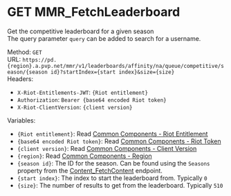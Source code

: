 <!--

This file is automatically generated!
Do not edit it directly!
See https://github.com/techchrism/valorant-api-docs/blob/trunk/contributing.md for more information.

-->

# GET MMR_FetchLeaderboard

Get the competitive leaderboard for a given season  
The query parameter `query` can be added to search for a username.  


Method: `GET`  
URL: `https://pd.{region}.a.pvp.net/mmr/v1/leaderboards/affinity/na/queue/competitive/season/{season id}?startIndex={start index}&size={size}`  
Headers:
 - `X-Riot-Entitlements-JWT`: `{Riot entitlement}`
 - `Authorization`: `Bearer {base64 encoded Riot token}`
 - `X-Riot-ClientVersion`: `{client version}`

Variables:
 - `{Riot entitlement}`: Read [Common Components - Riot Entitlement](../common-components.md#riot-entitlement)
 - `{base64 encoded Riot token}`: Read [Common Components - Riot Token](../common-components.md#riot-token)
 - `{client version}`: Read [Common Components - Client Version](../common-components.md#client-version)
 - `{region}`: Read [Common Components - Region](../common-components.md#region)
 - `{season id}`: The ID for the season. Can be found using the `Seasons` property from the [Content_FetchContent](GET%20Content_FetchContent.md) endpoint.
 - `{start index}`: The index to start the leaderboard from. Typically `0`
 - `{size}`: The number of results to get from the leaderboard. Typically `510`

